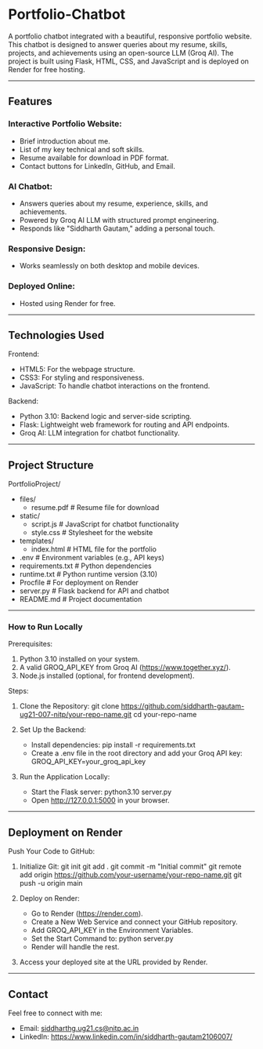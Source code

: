 # Portfolio-Chatbot

A portfolio chatbot integrated with a beautiful, responsive portfolio website. This chatbot is designed to answer queries about my resume, skills, projects, and achievements using an open-source LLM (Groq AI). The project is built using Flask, HTML, CSS, and JavaScript and is deployed on Render for free hosting.

---
## Features

### Interactive Portfolio Website:
- Brief introduction about me.
- List of my key technical and soft skills.
- Resume available for download in PDF format.
- Contact buttons for LinkedIn, GitHub, and Email.

### AI Chatbot:
- Answers queries about my resume, experience, skills, and achievements.
- Powered by Groq AI LLM with structured prompt engineering.
- Responds like "Siddharth Gautam," adding a personal touch.

### Responsive Design:
- Works seamlessly on both desktop and mobile devices.

### Deployed Online:
- Hosted using Render for free.

---

## Technologies Used

Frontend:
- HTML5: For the webpage structure.
- CSS3: For styling and responsiveness.
- JavaScript: To handle chatbot interactions on the frontend.

Backend:
- Python 3.10: Backend logic and server-side scripting.
- Flask: Lightweight web framework for routing and API endpoints.
- Groq AI: LLM integration for chatbot functionality.

---
## Project Structure

PortfolioProject/
- files/
  - resume.pdf          # Resume file for download
- static/
  - script.js           # JavaScript for chatbot functionality
  - style.css           # Stylesheet for the website
- templates/
  - index.html          # HTML file for the portfolio
- .env                  # Environment variables (e.g., API keys)
- requirements.txt      # Python dependencies
- runtime.txt           # Python runtime version (3.10)
- Procfile              # For deployment on Render
- server.py             # Flask backend for API and chatbot
- README.md             # Project documentation

---

### How to Run Locally

Prerequisites:
1. Python 3.10 installed on your system.
2. A valid GROQ_API_KEY from Groq AI (https://www.together.xyz/).
3. Node.js installed (optional, for frontend development).

Steps:
1. Clone the Repository:
   git clone https://github.com/siddharth-gautam-ug21-007-nitp/your-repo-name.git
   cd your-repo-name

2. Set Up the Backend:
   - Install dependencies:
     pip install -r requirements.txt
   - Create a .env file in the root directory and add your Groq API key:
     GROQ_API_KEY=your_groq_api_key

3. Run the Application Locally:
   - Start the Flask server:
     python3.10 server.py
   - Open http://127.0.0.1:5000 in your browser.

---
## Deployment on Render

Push Your Code to GitHub:
1. Initialize Git:
   git init
   git add .
   git commit -m "Initial commit"
   git remote add origin https://github.com/your-username/your-repo-name.git
   git push -u origin main

2. Deploy on Render:
   - Go to Render (https://render.com).
   - Create a New Web Service and connect your GitHub repository.
   - Add GROQ_API_KEY in the Environment Variables.
   - Set the Start Command to:
     python server.py
   - Render will handle the rest.

3. Access your deployed site at the URL provided by Render.

---

## Contact

Feel free to connect with me:

- Email: siddharthg.ug21.cs@nitp.ac.in
- LinkedIn: https://www.linkedin.com/in/siddharth-gautam2106007/
